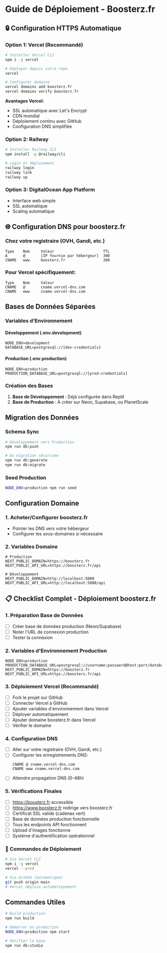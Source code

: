 # Guide de Déploiement - Boosterz.fr

## 🔒 Configuration HTTPS Automatique

### Option 1: Vercel (Recommandé)
```bash
# Installer Vercel CLI
npm i -g vercel

# Déployer depuis votre repo
vercel

# Configurer domaine
vercel domains add boosterz.fr
vercel domains verify boosterz.fr
```

**Avantages Vercel:**
- SSL automatique avec Let's Encrypt
- CDN mondial
- Déploiement continu avec GitHub
- Configuration DNS simplifiée

### Option 2: Railway
```bash
# Installer Railway CLI
npm install -g @railway/cli

# Login et déploiement
railway login
railway link
railway up
```

### Option 3: DigitalOcean App Platform
- Interface web simple
- SSL automatique
- Scaling automatique

## 🌐 Configuration DNS pour boosterz.fr

### Chez votre registraire (OVH, Gandi, etc.)
```
Type    Nom     Valeur                      TTL
A       @       [IP fournie par hébergeur]  300
CNAME   www     boosterz.fr                 300
```

### Pour Vercel spécifiquement:
```
Type    Nom     Valeur
CNAME   @       cname.vercel-dns.com
CNAME   www     cname.vercel-dns.com
```

## Bases de Données Séparées

### Variables d'Environnement

#### Développement (.env.development)
```
NODE_ENV=development
DATABASE_URL=postgresql://[dev-credentials]
```

#### Production (.env.production)
```
NODE_ENV=production
PRODUCTION_DATABASE_URL=postgresql://[prod-credentials]
```

### Création des Bases

1. **Base de Développement** : Déjà configurée dans Replit
2. **Base de Production** : À créer sur Neon, Supabase, ou PlanetScale

## Migration des Données

### Schema Sync
```bash
# Développement vers Production
npm run db:push

# Ou migration sécurisée
npm run db:generate
npm run db:migrate
```

### Seed Production
```bash
NODE_ENV=production npm run seed
```

## Configuration Domaine

### 1. Acheter/Configurer boosterz.fr
- Pointer les DNS vers votre hébergeur
- Configurer les sous-domaines si nécessaire

### 2. Variables Domaine
```env
# Production
NEXT_PUBLIC_DOMAIN=https://boosterz.fr
NEXT_PUBLIC_API_URL=https://boosterz.fr/api

# Développement  
NEXT_PUBLIC_DOMAIN=http://localhost:5000
NEXT_PUBLIC_API_URL=http://localhost:5000/api
```

## 📋 Checklist Complet - Déploiement boosterz.fr

### 1. Préparation Base de Données
- [ ] Créer base de données production (Neon/Supabase)
- [ ] Noter l'URL de connexion production
- [ ] Tester la connexion

### 2. Variables d'Environnement Production
```env
NODE_ENV=production
PRODUCTION_DATABASE_URL=postgresql://username:password@host:port/database
NEXT_PUBLIC_DOMAIN=https://boosterz.fr
NEXT_PUBLIC_API_URL=https://boosterz.fr/api
```

### 3. Déploiement Vercel (Recommandé)
- [ ] Fork le projet sur GitHub
- [ ] Connecter Vercel à GitHub  
- [ ] Ajouter variables d'environnement dans Vercel
- [ ] Déployer automatiquement
- [ ] Ajouter domaine boosterz.fr dans Vercel
- [ ] Vérifier le domaine

### 4. Configuration DNS
- [ ] Aller sur votre registraire (OVH, Gandi, etc.)
- [ ] Configurer les enregistrements DNS:
  ```
  CNAME @ cname.vercel-dns.com
  CNAME www cname.vercel-dns.com
  ```
- [ ] Attendre propagation DNS (0-48h)

### 5. Vérifications Finales
- [ ] https://boosterz.fr accessible
- [ ] https://www.boosterz.fr redirige vers boosterz.fr
- [ ] Certificat SSL valide (cadenas vert)
- [ ] Base de données production fonctionnelle
- [ ] Tous les endpoints API fonctionnent
- [ ] Upload d'images fonctionne
- [ ] Système d'authentification opérationnel

### 🚀 Commandes de Déploiement
```bash
# Via Vercel CLI
npm i -g vercel
vercel --prod

# Via GitHub (automatique)
git push origin main
# Vercel déploie automatiquement
```

## Commandes Utiles

```bash
# Build production
npm run build

# Démarrer en production
NODE_ENV=production npm start

# Vérifier la base
npm run db:studio
```